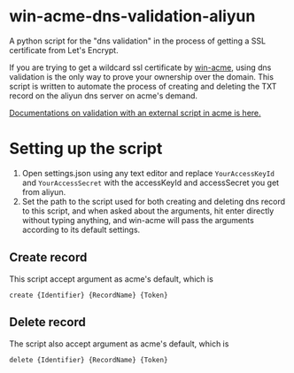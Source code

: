 # win-acme-dns-validation-aliyun
A python script for the "dns validation" in the process of getting a SSL certificate from Let's Encrypt.

If you are trying to get a wildcard ssl certificate by [win-acme](https://www.win-acme.com/), using dns validation is the only way to prove your ownership over
the domain. This script is written to automate the process of creating and deleting the
TXT record on the aliyun dns server on acme's demand.

[Documentations on validation with an external script in acme is here.](https://www.win-acme.com/reference/plugins/validation/dns/script)

# Setting up the script
1. Open settings.json using any text editor and replace `YourAccessKeyId` and `YourAccessSecret` with the accessKeyId and accessSecret you get from aliyun.
2. Set the path to the script used for both creating and deleting dns record to this script, and when asked about the arguments, hit enter directly without typing anything, and win-acme will pass the arguments according to its default settings.
## Create record
This script accept argument as acme's default, which is

    create {Identifier} {RecordName} {Token}

## Delete record 
The script also accept argument as acme's default, which is 

    delete {Identifier} {RecordName} {Token}
